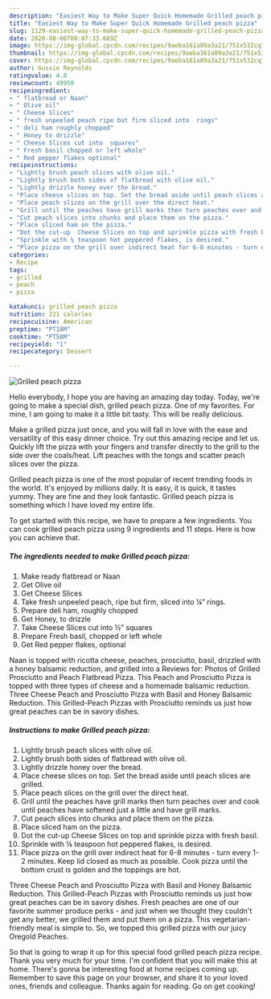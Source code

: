 ```yaml
---
description: "Easiest Way to Make Super Quick Homemade Grilled peach pizza"
title: "Easiest Way to Make Super Quick Homemade Grilled peach pizza"
slug: 1129-easiest-way-to-make-super-quick-homemade-grilled-peach-pizza
date: 2020-08-06T00:07:33.689Z
image: https://img-global.cpcdn.com/recipes/9aeba161a89a3a21/751x532cq70/grilled-peach-pizza-recipe-main-photo.jpg
thumbnail: https://img-global.cpcdn.com/recipes/9aeba161a89a3a21/751x532cq70/grilled-peach-pizza-recipe-main-photo.jpg
cover: https://img-global.cpcdn.com/recipes/9aeba161a89a3a21/751x532cq70/grilled-peach-pizza-recipe-main-photo.jpg
author: Gussie Reynolds
ratingvalue: 4.8
reviewcount: 49950
recipeingredient:
- " flatbread or Naan"
- " Olive oil"
- " Cheese Slices"
- " fresh unpeeled peach ripe but firm sliced into  rings"
- " deli ham roughly chopped"
- " Honey to drizzle"
- " Cheese Slices cut into  squares"
- " Fresh basil chopped or left whole"
- " Red pepper flakes optional"
recipeinstructions:
- "Lightly brush peach slices with olive oil."
- "Lightly brush both sides of flatbread with olive oil."
- "Lightly drizzle honey over the bread."
- "Place cheese slices on top. Set the bread aside until peach slices are grilled."
- "Place peach slices on the grill over the direct heat."
- "Grill until the peaches have grill marks then turn peaches over and cook until peaches have softened just a little and have grill marks."
- "Cut peach slices into chunks and place them on the pizza."
- "Place sliced ham on the pizza."
- "Dot the cut-up  Cheese Slices on top and sprinkle pizza with fresh basil."
- "Sprinkle with ⅛ teaspoon hot peppered flakes, is desired."
- "Place pizza on the grill over indirect heat for 6-8 minutes - turn every 1-2 minutes. Keep lid closed as much as possible. Cook pizza until the bottom crust is golden and the toppings are hot."
categories:
- Recipe
tags:
- grilled
- peach
- pizza

katakunci: grilled peach pizza 
nutrition: 221 calories
recipecuisine: American
preptime: "PT18M"
cooktime: "PT58M"
recipeyield: "1"
recipecategory: Dessert

---
```



![Grilled peach pizza](https://img-global.cpcdn.com/recipes/9aeba161a89a3a21/751x532cq70/grilled-peach-pizza-recipe-main-photo.jpg)

Hello everybody, I hope you are having an amazing day today. Today, we're going to make a special dish, grilled peach pizza. One of my favorites. For mine, I am going to make it a little bit tasty. This will be really delicious.

Make a grilled pizza just once, and you will fall in love with the ease and versatility of this easy dinner choice. Try out this amazing recipe and let us. Quickly lift the pizza with your fingers and transfer directly to the grill to the side over the coals/heat. Lift peaches with the tongs and scatter peach slices over the pizza.

Grilled peach pizza is one of the most popular of recent trending foods in the world. It's enjoyed by millions daily. It is easy, it is quick, it tastes yummy. They are fine and they look fantastic. Grilled peach pizza is something which I have loved my entire life.


To get started with this recipe, we have to prepare a few ingredients. You can cook grilled peach pizza using 9 ingredients and 11 steps. Here is how you can achieve that.

<!--inarticleads1-->

##### The ingredients needed to make Grilled peach pizza:

1. Make ready  flatbread or Naan
1. Get  Olive oil
1. Get  Cheese Slices
1. Take  fresh unpeeled peach, ripe but firm, sliced into ¼” rings.
1. Prepare  deli ham, roughly chopped
1. Get  Honey, to drizzle
1. Take  Cheese Slices cut into ½” squares
1. Prepare  Fresh basil, chopped or left whole
1. Get  Red pepper flakes, optional


Naan is topped with ricotta cheese, peaches, prosciutto, basil, drizzled with a honey balsamic reduction, and grilled into a Reviews for: Photos of Grilled Prosciutto and Peach Flatbread Pizza. This Peach and Prosciutto Pizza is topped with three types of cheese and a homemade balsamic reduction. Three Cheese Peach and Prosciutto Pizza with Basil and Honey Balsamic Reduction. This Grilled-Peach Pizzas with Prosciutto reminds us just how great peaches can be in savory dishes. 

<!--inarticleads2-->

##### Instructions to make Grilled peach pizza:

1. Lightly brush peach slices with olive oil.
1. Lightly brush both sides of flatbread with olive oil.
1. Lightly drizzle honey over the bread.
1. Place cheese slices on top. Set the bread aside until peach slices are grilled.
1. Place peach slices on the grill over the direct heat.
1. Grill until the peaches have grill marks then turn peaches over and cook until peaches have softened just a little and have grill marks.
1. Cut peach slices into chunks and place them on the pizza.
1. Place sliced ham on the pizza.
1. Dot the cut-up  Cheese Slices on top and sprinkle pizza with fresh basil.
1. Sprinkle with ⅛ teaspoon hot peppered flakes, is desired.
1. Place pizza on the grill over indirect heat for 6-8 minutes - turn every 1-2 minutes. Keep lid closed as much as possible. Cook pizza until the bottom crust is golden and the toppings are hot.


Three Cheese Peach and Prosciutto Pizza with Basil and Honey Balsamic Reduction. This Grilled-Peach Pizzas with Prosciutto reminds us just how great peaches can be in savory dishes. Fresh peaches are one of our favorite summer produce perks - and just when we thought they couldn&#39;t get any better, we grilled them and put them on a pizza. This vegetarian-friendly meal is simple to. So, we topped this grilled pizza with our juicy Oregold Peaches. 

So that is going to wrap it up for this special food grilled peach pizza recipe. Thank you very much for your time. I'm confident that you will make this at home. There's gonna be interesting food at home recipes coming up. Remember to save this page on your browser, and share it to your loved ones, friends and colleague. Thanks again for reading. Go on get cooking!
